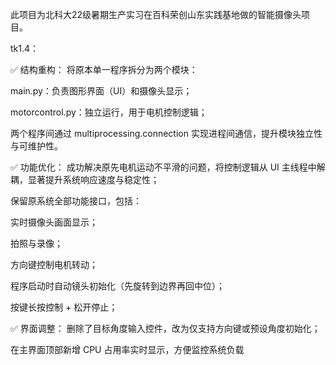 此项目为北科大22级暑期生产实习在百科荣创山东实践基地做的智能摄像头项目。

tk1.4：

✅ 结构重构：
将原本单一程序拆分为两个模块：

main.py：负责图形界面（UI）和摄像头显示；

motorcontrol.py：独立运行，用于电机控制逻辑；

两个程序间通过 multiprocessing.connection 实现进程间通信，提升模块独立性与可维护性。

✅ 功能优化：
成功解决原先电机运动不平滑的问题，将控制逻辑从 UI 主线程中解耦，显著提升系统响应速度与稳定性；

保留原系统全部功能接口，包括：

实时摄像头画面显示；

拍照与录像；

方向键控制电机转动；

程序启动时自动镜头初始化（先旋转到边界再回中位）；

按键长按控制 + 松开停止；

✅ 界面调整：
删除了目标角度输入控件，改为仅支持方向键或预设角度初始化；

在主界面顶部新增 CPU 占用率实时显示，方便监控系统负载
